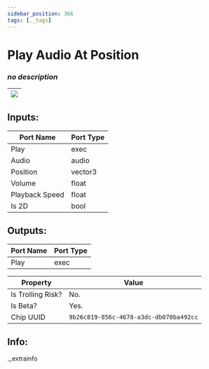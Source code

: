 ```yaml
---
sidebar_position: 366
tags: [._tags]
---
```


# Play Audio At Position


### *no description*

| ![](https://images-ext-2.discordapp.net/external/MPmIaQzlEPmgGWlgi-WxBBXt0Bjv_zWPkg1y1f_sy3s/https/www.recroomcircuits.com/image/circuit/absolute-value?width=206&height=108) |
|-----|

## Inputs:
| Port Name | Port Type |
|-----------|-----------|
| Play | exec |
| Audio | audio |
| Position | vector3 |
| Volume | float |
| Playback Speed | float |
| Is 2D | bool |

## Outputs:
| Port Name | Port Type |
|-----------|-----------|
| Play | exec | 

| Property  | Value |
|-------------------|-----------|
| Is Trolling Risk? | No. |
| Is Beta? | Yes. |
| Chip UUID | `9b26c819-856c-4678-a3dc-db070ba492cc` |

## Info:
._extrainfo
